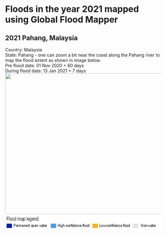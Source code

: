 # Floods in the year 2021 mapped using Global Flood Mapper

## 2021 Pahang, Malaysia<br/>
Country: Malaysia<br/>
State: Pahang - one can zoom a bit near the coast along the Pahang river to map the flood extent as shown in image below.<br/>
Pre flood date: 01 Nov 2020 + 60 days<br/>
During flood date: 13 Jan 2021 + 7 days<br/>
<img src="../../media/expl/2020_Malaysia.png" height="455" width="700"><br/>
<img src="../../media/legend.png" height="55" width="730"><br/>

